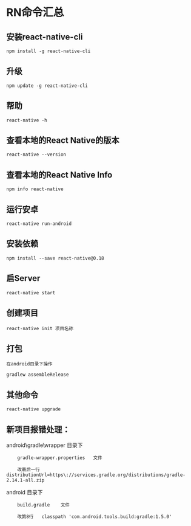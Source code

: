 
# RN命令汇总


## 安装react-native-cli
```
npm install -g react-native-cli
```

## 升级
```
npm update -g react-native-cli
```

## 帮助
```
react-native -h
```

## 查看本地的React Native的版本
```
react-native --version
```

## 查看本地的React Native Info
```
npm info react-native
```

## 运行安卓
```
react-native run-android
```

## 安装依赖
```
npm install --save react-native@0.18
```

## 启Server
```
react-native start
```

## 创建项目
```
react-native init 项目名称
```


## 打包
```
在android目录下操作

gradlew assembleRelease
```

## 其他命令
```
react-native upgrade
```





## 新项目报错处理：

android\gradle\wrapper    目录下
```
	gradle-wrapper.properties   文件
	
	改最后一行  distributionUrl=https\://services.gradle.org/distributions/gradle-2.14.1-all.zip
```

android 目录下
```
	build.gradle    文件 
	
	改第8行   classpath 'com.android.tools.build:gradle:1.5.0'
```


